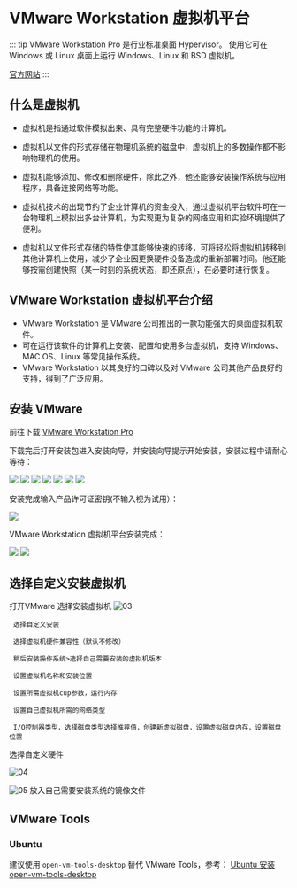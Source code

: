 # VMware Workstation 虚拟机平台

::: tip
VMware Workstation Pro 是行业标准桌面 Hypervisor。
使用它可在 Windows 或 Linux 桌面上运行 Windows、Linux 和 BSD 虚拟机。

[官方网站](https://www.vmware.com/cn/products/workstation-pro.html)
:::

## 什么是虚拟机

- 虚拟机是指通过软件模拟出来、具有完整硬件功能的计算机。
- 虚拟机以文件的形式存储在物理机系统的磁盘中，虚拟机上的多数操作都不影响物理机的使用。
- 虚拟机能够添加、修改和删除硬件，除此之外，他还能够安装操作系统与应用程序，具备连接网络等功能。

- 虚拟机技术的出现节约了企业计算机的资金投入，通过虚拟机平台软件可在一台物理机上模拟出多台计算机，为实现更为复杂的网络应用和实验环境提供了便利。
- 虚拟机以文件形式存储的特性使其能够快速的转移，可将轻松将虚拟机转移到其他计算机上使用，减少了企业因更换硬件设备造成的重新部署时间。他还能够按需创建快照（某一时刻的系统状态，即还原点），在必要时进行恢复。 

## VMware Workstation 虚拟机平台介绍

- VMware Workstation 是 VMware 公司推出的一款功能强大的桌面虚拟机软件。
- 可在运行该软件的计算机上安装、配置和使用多台虚拟机，支持 Windows、MAC OS、Linux 等常见操作系统。
- VMware Workstation 以其良好的口碑以及对 VMware 公司其他产品良好的支持，得到了广泛应用。 

## 安装 VMware

前往下载 [VMware Workstation Pro](https://www.vmware.com/cn/products/workstation-pro/workstation-pro-evaluation.html) 

下载完后打开安装包进入安装向导，并安装向导提示开始安装，安装过程中请耐心等待：

![](./img/setup/1.png)
![](./img/setup/2.png)
![](./img/setup/3.png)
![](./img/setup/4.png)
![](./img/setup/5.png)
![](./img/setup/6.png)
![](./img/setup/7.png)

安装完成输入产品许可证密钥(不输入视为试用）：

![](./img/setup/8.png)

VMware Workstation 虚拟机平台安装完成：

![](./img/setup/9.png)
![](./img/setup/10.png)

## 选择自定义安装虚拟机


打开VMware 选择安装虚拟机
 ![03](./img/03.jpg)

```
 选择自定义安装
 
 选择虚拟机硬件兼容性（默认不修改）
 
 稍后安装操作系统>选择自己需要安装的虚拟机版本
 
 设置虚拟机名称和安装位置

 设置所需虚拟机cup参数，运行内存

 设置自己虚拟机所需的网络类型

 I/O控制器类型，选择磁盘类型选择推荐值，创建新虚拟磁盘，设置虚拟磁盘内存，设置磁盘位置

 ```

 选择自定义硬件


 ![04](./img/04.jpg)  

 ![05](./img/05.png)
 放入自己需要安装系统的镜像文件

 ## VMware Tools

 ### Ubuntu

 建议使用 `open-vm-tools-desktop` 替代 VMware Tools，参考：
 [Ubuntu 安装 open-vm-tools-desktop](/serve/Ubuntu/#安装-open-vm-tools-desktop)





